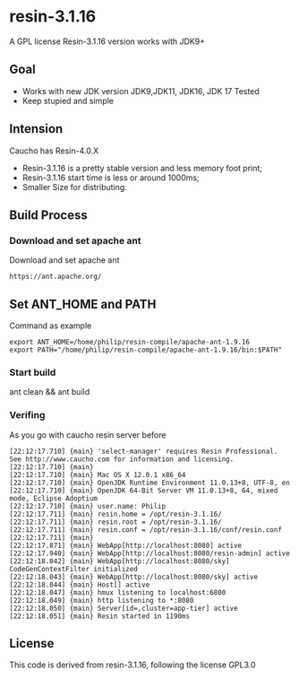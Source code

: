 

# resin-3.1.16
A GPL license Resin-3.1.16 version works with JDK9+
## Goal

* Works with new JDK version JDK9,JDK11, JDK16, JDK 17 Tested
* Keep stupied and simple

## Intension
Caucho has Resin-4.0.X

* Resin-3.1.16 is a pretty stable version and less memory foot print;
* Resin-3.1.16 start time is less or around 1000ms;
* Smaller Size for distributing.

## Build Process

### Download and set apache ant

Download and set apache ant
```
https://ant.apache.org/
```

## Set ANT_HOME and PATH


Command as example

```
export ANT_HOME=/home/philip/resin-compile/apache-ant-1.9.16
export PATH="/home/philip/resin-compile/apache-ant-1.9.16/bin:$PATH"
```

### Start build

ant clean && ant build

### Verifing

As you go with caucho resin server before

```
[22:12:17.710] {main} 'select-manager' requires Resin Professional.  See http://www.caucho.com for information and licensing.
[22:12:17.710] {main} 
[22:12:17.710] {main} Mac OS X 12.0.1 x86_64
[22:12:17.710] {main} OpenJDK Runtime Environment 11.0.13+8, UTF-8, en
[22:12:17.710] {main} OpenJDK 64-Bit Server VM 11.0.13+8, 64, mixed mode, Eclipse Adoptium
[22:12:17.710] {main} user.name: Philip
[22:12:17.711] {main} resin.home = /opt/resin-3.1.16/
[22:12:17.711] {main} resin.root = /opt/resin-3.1.16/
[22:12:17.711] {main} resin.conf = /opt/resin-3.1.16/conf/resin.conf
[22:12:17.711] {main} 
[22:12:17.871] {main} WebApp[http://localhost:8080] active
[22:12:17.940] {main} WebApp[http://localhost:8080/resin-admin] active
[22:12:18.042] {main} WebApp[http://localhost:8080/sky] CodeGenContextFilter initialized
[22:12:18.043] {main} WebApp[http://localhost:8080/sky] active
[22:12:18.044] {main} Host[] active
[22:12:18.047] {main} hmux listening to localhost:6800
[22:12:18.049] {main} http listening to *:8080
[22:12:18.050] {main} Server[id=,cluster=app-tier] active
[22:12:18.051] {main} Resin started in 1190ms
```



## License

This code is derived from resin-3.1.16, following the license GPL3.0



